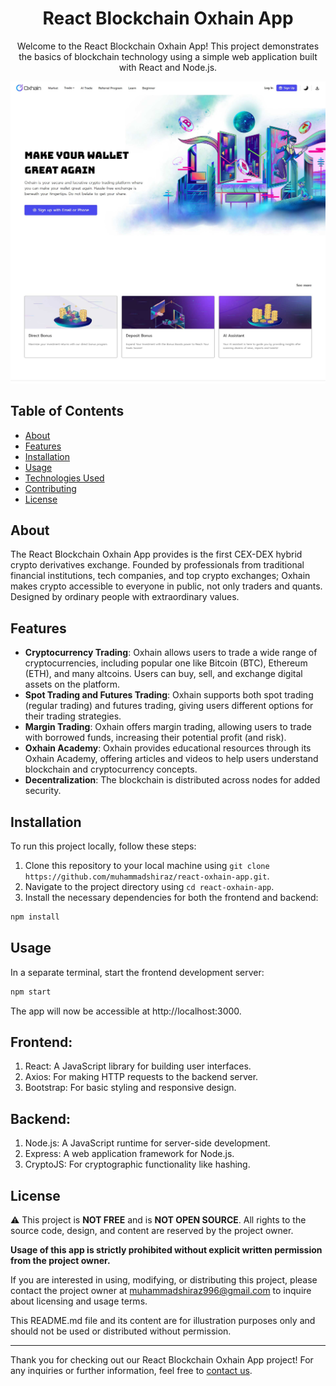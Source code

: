 <h1 align='center'>React Blockchain Oxhain App</h1>

<p align="center">Welcome to the React Blockchain Oxhain App! This project demonstrates the basics of blockchain technology using a simple web application built with React and Node.js.</p>

![Blockchain](screenshot.jpg)

## Table of Contents

- [About](#about)
- [Features](#features)
- [Installation](#installation)
- [Usage](#usage)
- [Technologies Used](#technologies-used)
- [Contributing](#contributing)
- [License](#license)

## About

The React Blockchain Oxhain App provides is the first CEX-DEX hybrid crypto derivatives exchange. Founded by professionals from traditional financial institutions, tech companies, and top crypto exchanges; Oxhain makes crypto accessible to everyone in public, not only traders and quants. Designed by ordinary people with extraordinary values.

## Features

- **Cryptocurrency Trading**: Oxhain allows users to trade a wide range of cryptocurrencies, including popular one like Bitcoin (BTC), Ethereum (ETH), and many altcoins. Users can buy, sell, and exchange digital assets on the platform.
- **Spot Trading and Futures Trading**: Oxhain supports both spot trading (regular trading) and futures trading, giving users different options for their trading strategies.
- **Margin Trading**: Oxhain offers margin trading, allowing users to trade with borrowed funds, increasing their potential profit (and risk).
- **Oxhain Academy**: Oxhain provides educational resources through its Oxhain Academy, offering articles and videos to help users understand blockchain and cryptocurrency concepts.
- **Decentralization**: The blockchain is distributed across nodes for added security.

## Installation

To run this project locally, follow these steps:

1. Clone this repository to your local machine using `git clone https://github.com/muhammadshiraz/react-oxhain-app.git`.
2. Navigate to the project directory using `cd react-oxhain-app`.
3. Install the necessary dependencies for both the frontend and backend:

```bash
npm install
```

## Usage

In a separate terminal, start the frontend development server:

```bash
npm start
```

The app will now be accessible at http://localhost:3000.

## Frontend:

1. React: A JavaScript library for building user interfaces.
2. Axios: For making HTTP requests to the backend server.
3. Bootstrap: For basic styling and responsive design.

## Backend:

1. Node.js: A JavaScript runtime for server-side development.
2. Express: A web application framework for Node.js.
3. CryptoJS: For cryptographic functionality like hashing.

## License

⚠️ This project is **NOT FREE** and is **NOT OPEN SOURCE**. All rights to the source code, design, and content are reserved by the project owner.

**Usage of this app is strictly prohibited without explicit written permission from the project owner.**

If you are interested in using, modifying, or distributing this project, please contact the project owner at muhammadshiraz996@gmail.com to inquire about licensing and usage terms.

This README.md file and its content are for illustration purposes only and should not be used or distributed without permission.

---

Thank you for checking out our React Blockchain Oxhain App project! For any inquiries or further information, feel free to [contact us](mailto:muhammadshiraz996@gmail.com).
